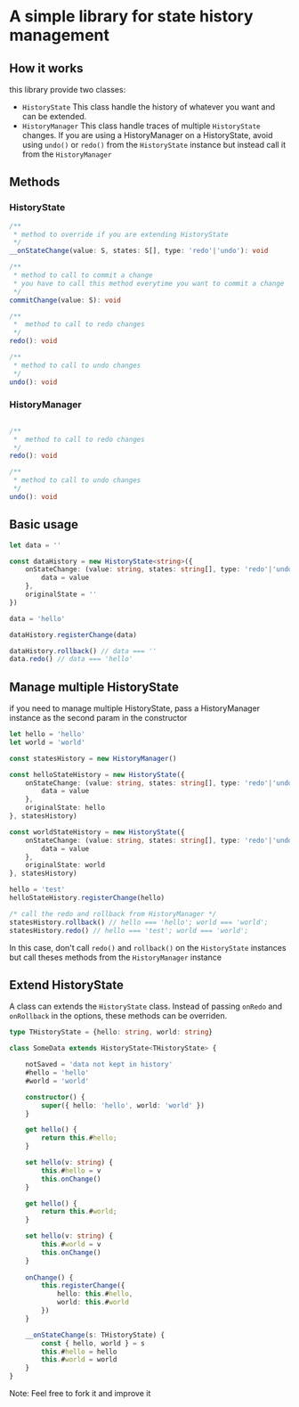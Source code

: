 # A simple library for state history management

## How it works

this library provide two classes:
 * `HistoryState`
This class handle the history of whatever you want and can be extended.
 * `HistoryManager`
This class handle traces of multiple `HistoryState` changes.
If you are using a HistoryManager on a HistoryState, avoid using `undo()` or `redo()` from the `HistoryState` instance but instead call it from the `HistoryManager`

## Methods

### HistoryState

````ts
/**
 * method to override if you are extending HistoryState
 */
__onStateChange(value: S, states: S[], type: 'redo'|'undo'): void

/**
 * method to call to commit a change
 * you have to call this method everytime you want to commit a change
 */
commitChange(value: S): void

/**
 *  method to call to redo changes
 */
redo(): void

/**
 * method to call to undo changes
 */
undo(): void 
````
### HistoryManager
````ts

/**
 *  method to call to redo changes
 */
redo(): void

/**
 * method to call to undo changes
 */
undo(): void 
````

## Basic usage

````ts 
let data = ''

const dataHistory = new HistoryState<string>({
    onStateChange: (value: string, states: string[], type: 'redo'|'undo') => {
        data = value
    },
    originalState = ''
})

data = 'hello'

dataHistory.registerChange(data)

dataHistory.rollback() // data === ''
data.redo() // data === 'hello'
````

## Manage multiple HistoryState

if you need to manage multiple HistoryState, pass a HistoryManager instance as the second param in the constructor

````ts
let hello = 'hello'
let world = 'world'

const statesHistory = new HistoryManager()

const helloStateHistory = new HistoryState({
    onStateChange: (value: string, states: string[], type: 'redo'|'undo') => {
        data = value
    },
    originalState: hello
}, statesHistory)

const worldStateHistory = new HistoryState({
    onStateChange: (value: string, states: string[], type: 'redo'|'undo') => {
        data = value
    },
    originalState: world
}, statesHistory)

hello = 'test'
helloStateHistory.registerChange(hello)

/* call the redo and rollback from HistoryManager */
statesHistory.rollback() // hello === 'hello'; world === 'world';
statesHistory.redo() // hello === 'test'; world === 'world';
````

In this case, don't call `redo()` and `rollback()` on the `HistoryState` instances but call theses methods from the `HistoryManager` instance

## Extend HistoryState
A class can extends the `HistoryState` class.
Instead of passing `onRedo` and `onRollback` in the options, these methods can be overriden.

````ts
type THistoryState = {hello: string, world: string}

class SomeData extends HistoryState<THistoryState> {

    notSaved = 'data not kept in history'
    #hello = 'hello'
    #world = 'world'

    constructor() {
        super({ hello: 'hello', world: 'world' })
    }

    get hello() {
        return this.#hello;
    }

    set hello(v: string) {
        this.#hello = v
        this.onChange()
    }

    get hello() {
        return this.#world;
    }

    set hello(v: string) {
        this.#world = v
        this.onChange()
    }
    
    onChange() {
        this.registerChange({
            hello: this.#hello,
            world: this.#world
        })
    }

    __onStateChange(s: THistoryState) {
        const { hello, world } = s
        this.#hello = hello
        this.#world = world
    }
}
````

Note:  Feel free to fork it and improve it